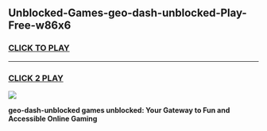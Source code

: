 
## Unblocked-Games-geo-dash-unblocked-Play-Free-w86x6
<h3>
<a href="https://premium76.site?title=geo-dash-unblocked&ref=23A">CLICK TO PLAY</a></h3>
<hr>

<h3>
<a href="https://premium76.site?title=geo-dash-unblocked&ref=23A">CLICK 2 PLAY</a>
  
</h3>

<a href="https://premium76.site?title=geo-dash-unblocked&ref=23A"><img src="https://clearcache.store/games.png"></a>


**geo-dash-unblocked games unblocked: Your Gateway to Fun and Accessible Online Gaming**
